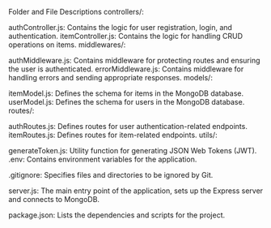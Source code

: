 Folder and File Descriptions
controllers/:

authController.js: Contains the logic for user registration, login, and authentication.
itemController.js: Contains the logic for handling CRUD operations on items.
middlewares/:

authMiddleware.js: Contains middleware for protecting routes and ensuring the user is authenticated.
errorMiddleware.js: Contains middleware for handling errors and sending appropriate responses.
models/:

itemModel.js: Defines the schema for items in the MongoDB database.
userModel.js: Defines the schema for users in the MongoDB database.
routes/:

authRoutes.js: Defines routes for user authentication-related endpoints.
itemRoutes.js: Defines routes for item-related endpoints.
utils/:

generateToken.js: Utility function for generating JSON Web Tokens (JWT).
.env: Contains environment variables for the application.

.gitignore: Specifies files and directories to be ignored by Git.

server.js: The main entry point of the application, sets up the Express server and connects to MongoDB.

package.json: Lists the dependencies and scripts for the project.
